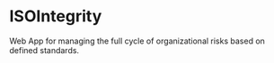 # ISOIntegrity
Web App for managing the full cycle of organizational risks based on defined standards.
